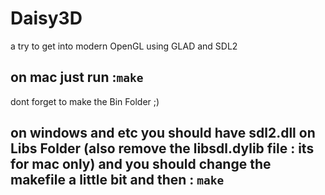 # Daisy3D
a try to get into modern OpenGL using GLAD and SDL2


## on mac just run :`make`
dont forget to make the Bin Folder ;)

## on windows and etc you should have sdl2.dll on Libs Folder (also remove the libsdl.dylib file : its for mac only) and you should change the makefile a little bit and then  : `make`
